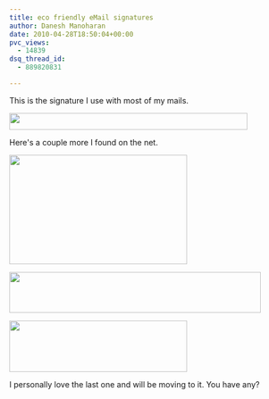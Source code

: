 ```yaml
---
title: eco friendly eMail signatures
author: Danesh Manoharan
date: 2010-04-28T18:50:04+00:00
pvc_views:
  - 14839
dsq_thread_id:
  - 889820831

---
```

This is the signature I use with most of my mails.

<img loading="lazy" class="alignnone size-full wp-image-2088" title="eco-signature" src="/wp-content/uploads/2010/04/eco-signature.png" alt="" width="426" height="30" /> 

Here's a couple more I found on the net.

[<img loading="lazy" class="alignnone size-full wp-image-2089" title="green-email-signature-cmyk-2" src="/wp-content/uploads/2010/04/green-email-signature-cmyk-2.png" alt="" width="318" height="196" />][1]

[<img loading="lazy" class="alignnone size-medium wp-image-2090" title="n517498678_504193_2901" src="/wp-content/uploads/2010/04/n517498678_504193_2901-450x73.jpg" alt="" width="450" height="73" srcset="/wp-content/uploads/2010/04/n517498678_504193_2901-450x73.jpg 450w, /wp-content/uploads/2010/04/n517498678_504193_2901.jpg 604w" sizes="(max-width: 450px) 100vw, 450px" />][2]

[<img loading="lazy" class="alignnone size-full wp-image-2091" title="Green_footers_8" src="/wp-content/uploads/2010/04/Green_footers_8.gif" alt="" width="318" height="92" />][3]

I personally love the last one and will be moving to it. You have any?

 [1]: http://norococo.blogspot.com/2009/08/green-email-signature-redesigned.html
 [2]: http://blog.scs.sk.ca/greenemailsignatureinitiative/
 [3]: http://www.olivealumni.com/s/1121/indexRtnav.aspx?sid=1121&gid=1&pgid=308